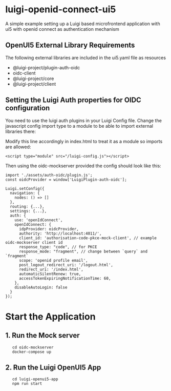 # luigi-openid-connect-ui5 
A simple example setting up a Luigi based microfrontend application with ui5 with openid connect as authentication mechanism


## OpenUI5 External Library Requirements

The following external libraries are included in the ui5.yaml file as resources
 - @luigi-project/plugin-auth-oidc
 - oidc-client
 - @luigi-project/core
 - @luigi-project/client

## Setting the Luigi Auth properties for OIDC configuration
You need to use the luigi auth plugins in your Luigi Config file.
Change the javascript config import type to a module to be able to import external libraries there:

Modify this line accordingly in index.html to treat it as a module so imports are allowed:

`<script type="module" src="/luigi-config.js"></script>`


Then using the oidc-mockserver provided the config should look like this:
```
import './assets/auth-oidc/plugin.js';
const oidcProvider = window['LuigiPlugin-auth-oidc'];

Luigi.setConfig({
  navigation: {
    nodes: () => []
  },
  routing: {...},
  settings: {...},
  auth: {
    use: 'openIdConnect',
    openIdConnect: {
      idpProvider: oidcProvider,
      authority: 'http://localhost:4011/',
      client_id: 'authorisation-code-pkce-mock-client', // example oidc-mockserver client id
      response_type: "code", // for PKCE
      response_mode: "fragment", // change between `query` and `fragment`
      scope: 'openid profile email',
      post_logout_redirect_uri: '/logout.html',
      redirect_uri: '/index.html',
      automaticSilentRenew: true,
      accessTokenExpiringNotificationTime: 60,
    },
    disableAutoLogin: false
  }
});

```

# Start the Application

## 1. Run the Mock server


```
   cd oidc-mockserver
   docker-compose up
```

## 2. Run the Luigi OpenUI5 App 


```
   cd luigi-openui5-app
   npm run start
```


